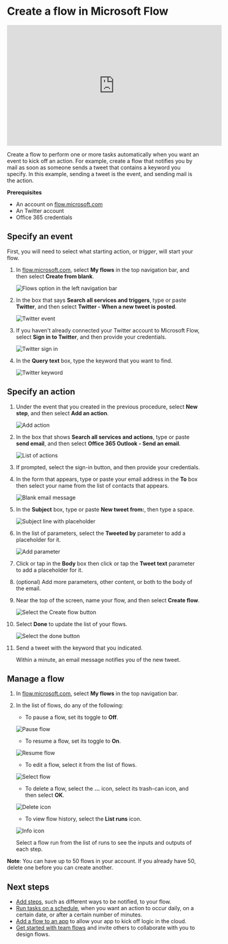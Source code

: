 <properties
    pageTitle="Automate tasks by creating a flow | Microsoft Flow"
    description="Create a flow to automatically perform one or more actions, such as sending mail, when events occur, such as someone adding a row to a SharePoint list."
    services=""
    suite="flow"
    documentationCenter="na"
    authors="aftowen"
    manager="anneta"
    editor=""
    tags=""
 />
<tags
    ms.service="flow"
    ms.devlang="na"
    ms.topic="get-started-article"
    ms.tgt_pltfrm="na"
    ms.workload="na"
   ms.date="02/14/2017"
    ms.author="anneta"/>

# Create a flow in Microsoft Flow #
<iframe width="560" height="315" src="https://www.youtube.com/embed/Gt3CMhLAQqE?list=PL8nfc9haGeb55I9wL9QnWyHp3ctU2_ThF" frameborder="0" allowfullscreen></iframe>

Create a flow to perform one or more tasks automatically when you want an event to kick off an action. For example, create a flow that notifies you by mail as soon as someone sends a tweet that contains a keyword you specify. In this example, sending a tweet is the event, and sending mail is the action.

**Prerequisites**

- An account on [flow.microsoft.com](https://flow.microsoft.com)
- An Twitter account
- Office 365 credentials

## Specify an event

First, you will need to select what starting action, or *trigger*, will start your flow.

1. In [flow.microsoft.com](https://flow.microsoft.com), select **My flows** in the top navigation bar, and then select **Create from blank**.

	![Flows option in the left navigation bar](./media/get-started-logic-flow/create-logic-flow.png)

1. In the box that says **Search all services and triggers**, type or paste **Twitter**, and then select **Twitter - When a new tweet is posted**.

	![Twitter event](./media/get-started-logic-flow/twitter-search.png)

5. If you haven't already connected your Twitter account to Microsoft Flow, select **Sign in to Twitter**, and then provide your credentials.

    ![Twitter sign in](./media/get-started-logic-flow/twitter-signin.png)

6. In the **Query text** box, type the keyword that you want to find.

	![Twitter keyword](./media/get-started-logic-flow/twitter-keyword.png)

## Specify an action ##
1. Under the event that you created in the previous procedure, select **New step**, and then select **Add an action**.

	![Add action](./media/get-started-logic-flow/add-action-icon.png)

3. In the box that shows **Search all services and actions**, type or paste **send email**, and then select **Office 365 Outlook - Send an email**.

	![List of actions](./media/get-started-logic-flow/send-email.png)

4. If prompted, select the sign-in button, and then provide your credentials.

5. In the form that appears, type or paste your email address in the **To** box then select your name from the list of contacts that appears.

	![Blank email message](./media/get-started-logic-flow/blank-email.png)

1. In the **Subject** box, type or paste **New tweet from:**, then type a space.

	![Subject line with placeholder](./media/get-started-logic-flow/message-token.png)

1. In the list of parameters, select the **Tweeted by** parameter to add a placeholder for it.

	![Add parameter](./media/get-started-logic-flow/add-parameter.png)

1. Click or tap in the **Body** box then click or tap the **Tweet text** parameter to add a placeholder for it.

1. (optional) Add more parameters, other content, or both to the body of the email.

1.  Near the top of the screen, name your flow, and then select **Create flow**.

	![Select the Create flow button](./media/get-started-logic-flow/create-button.png)

1. Select **Done** to update the list of your flows.

	![Select the done button](./media/get-started-logic-flow/done-button.png)

1. Send a tweet with the keyword that you indicated.

	Within a minute, an email message notifies you of the new tweet.

## Manage a flow ##
1. In [flow.microsoft.com](https://flow.microsoft.com), select **My flows** in the top navigation bar.

2. In the list of flows, do any of the following:

	- To pause a flow, set its toggle to **Off**.

	![Pause flow](./media/get-started-logic-flow/pause-flow.png)  

	- To resume a flow, set its toggle to **On**.  

	![Resume flow](./media/get-started-logic-flow/resume-flow.png)  

	- To edit a flow, select it from the list of flows.  

	![Select flow](./media/get-started-logic-flow/select-flow.png)  

	- To delete a flow, select the **...** icon, select its trash-can icon, and then select **OK**.  

	![Delete icon](./media/get-started-logic-flow/delete-icon.png)  

	- To view flow history, select the **List runs** icon.  

	![Info icon](./media/get-started-logic-flow/info-icon.png)  

	Select a flow run from the list of runs to see the inputs and outputs of each step.

**Note**: You can have up to 50 flows in your account. If you already have 50, delete one before you can create another.

## Next steps ##

- [Add steps](multi-step-logic-flow.md), such as different ways to be notified, to your flow.
- [Run tasks on a schedule](run-tasks-on-a-schedule.md), when you want an action to occur daily, on a certain date, or after a certain number of minutes.
- [Add a flow to an app](https://powerapps.microsoft.com/tutorials/using-logic-flows/) to allow your app to kick off logic in the cloud.
- [Get started with team flows](./create-team-flows.md) and invite others to collaborate with you to design flows.
